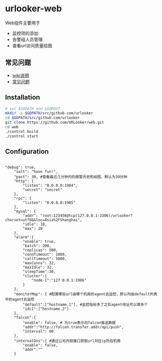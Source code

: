 urlooker-web
============

Web组件主要用于

- 监控项的添加
- 告警组人员管理
- 查看url访问质量绘图

## 常见问题
- [wiki说明][1]
- [常见问题][2]

## Installation

```bash
# set $GOPATH and $GOROOT
mkdir -p $GOPATH/src/github.com/urlooker
cd $GOPATH/src/github.com/urlooker
git clone https://github.com/URLooker/web.git
cd web
./control build
./control start
```

## Configuration

```

"debug": true,
    "salt": "have fun!",
    "past": 30, #查看最近几分钟内的报警历史和绘图，默认为30分钟
    "http": {
        "listen": "0.0.0.0:1984",
        "secret": "secret"
    },
    "rpc": {
        "listen": "0.0.0.0:1985"
    },
    "mysql": {
        "addr": "root:123456@tcp(127.0.0.1:3306)/urlooker?charset=utf8&&loc=Asia%2FShanghai",
        "idle": 10,
        "max": 20
    },
    "alarm":{
        "enable": true,
        "batch": 200,
        "replicas": 500,
        "connTimeout": 1000,
        "callTimeout": 5000,
        "maxConns": 32,
        "maxIdle": 32,
        "sleepTime":30,
        "cluster":{
            "node-1":"127.0.0.1:1986"
        }
    },
    "monitorMap": { #配置哪些url由哪个机房的agent去监控，默认均由default列表中的agent去监控
        "default":["hostname.1"], #监控指标多了之后agent地址可以填多个
        "idc1":["hostname.2"]
    },
    "falcon":{
        "enable": false, # 为true表示向falcon推送数据
        "addr":"http://falcon.transfer.addr/api/push",
        "interval": 60
    },
    "internalDns":{ #通过公司内部接口获取url对应ip所在机房
        "enable": false,
        "addr":""
    }

```


  [1]: https://github.com/URLooker/wiki
  [2]: https://github.com/URLooker/wiki/wiki/FAQ